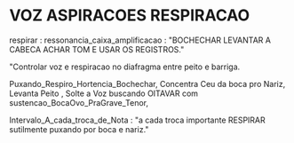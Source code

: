 # VOZ ASPIRACOES RESPIRACAO

respirar :
    ressonancia_caixa_amplificacao : "BOCHECHAR  LEVANTAR A CABECA ACHAR TOM E USAR OS REGISTROS."

"Controlar voz e respiracao no diafragma entre peito e barriga.

Puxando_Respiro_Hortencia_Bochechar, Concentra Ceu da boca pro Nariz, Levanta Peito , Solte a Voz buscando OITAVAR  com sustencao_BocaOvo_PraGrave_Tenor,


Intervalo_A_cada_troca_de_Nota : "a cada troca importante RESPIRAR sutilmente puxando por boca e nariz."